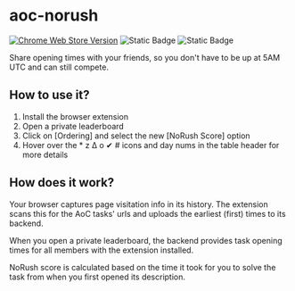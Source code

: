 # aoc-norush

[![Chrome Web Store Version](https://img.shields.io/chrome-web-store/v/kappjecebnaijcnggpalchijopjjiogp?style=for-the-badge)](https://chromewebstore.google.com/detail/aoc-norush-extension/kappjecebnaijcnggpalchijopjjiogp)
![Static Badge](https://img.shields.io/badge/-TBD-red?label=mozilla%20add-on&style=for-the-badge)
![Static Badge](https://img.shields.io/badge/-TBD-red?label=Safari%20Extension&style=for-the-badge)

Share opening times with your friends, so you don't have to be up at 5AM UTC and can still compete.

## How to use it?

1. Install the browser extension
2. Open a private leaderboard
3. Click on [Ordering] and select the new [NoRush Score] option
4. Hover over the * z Δ o ✔ # icons and day nums in the table header for more details

## How does it work?

Your browser captures page visitation info in its history. The extension scans this for the AoC tasks' urls and uploads the earliest (first) times to its backend.

When you open a private leaderboard, the backend provides task opening times for all members with the extension installed.

NoRush score is calculated based on the time it took for you to solve the task from when you first opened its description.
